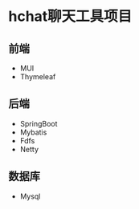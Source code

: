 # hchat聊天工具项目

## 前端

- MUI
- Thymeleaf

## 后端

- SpringBoot
- Mybatis
- Fdfs
- Netty

## 数据库

- Mysql
